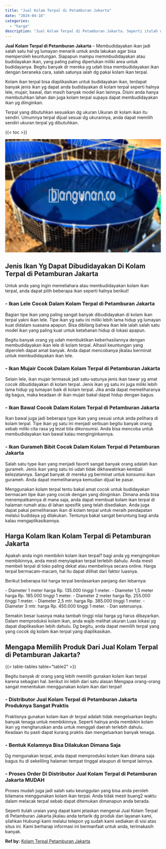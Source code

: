 ```yaml
---
title: "Jual Kolam Terpal di Petamburan Jakarta"
date: "2024-04-18"
categories: 
  - "harga"
description: "Jual Kolam Terpal di Petamburan Jakarta. Seperti itulah uraian yang dapat kami jelaskan mengenai Jual Kolam Terpal di Petamburan Jakarta jikalau anda tertari..."
---
```


**Jual Kolam Terpal di Petamburan Jakarta** – Membudidayakan ikan jadi salah satu hal yg lumayan menarik untuk anda lakukan agar bisa memperoleh keuntungan. Siapapun mampu memmbudidayakan atau budidayakan ikan, yang paling paling diperlukan miliki area untuk budidayanya. Begitu banyak dr mereka yg udah bisa membudidayakan ikan dengan beraneka cara, salah satunya ialah dg pakai kolam ikan terpal.

Kolam ikan terpal bisa diaplikasikan untuk budidayakan ikan, terdapat banyak jenis ikan yg dapat anda budidayakan di kolam terpal seperti halnya lele, mujair, bawal, dan masih banyak model ikan lainnya. Disini anda hanya membutuhkan lahan dan juga kolam terpal supaya dapat membudidayakan ikan yg diinginkan.

Terpal yang dibutuhkan sesuaikan dg ukuran Ukuran dr kolam ikan itu sendiri. Umumnya terpal dijual sesuai dg ukurannya, anda dapat memilih sendiri ukuran terpal yg dibutuhkan.

{{< toc >}}

![Jual Kolam Terpal di Petamburan Jakarta](/images/jual-kolam-terpal-03.png)

## Jenis Ikan Yg Dapat Dibudidayakan Di Kolam Terpal di Petamburan Jakarta

Untuk anda yang ingin memeliahara atau membudidayakan kolam ikan terpal, anda dapat pilih beberapa ikan seperti halnya berikut!

### \- Ikan Lele Cocok Dalam Kolam Terpal di Petamburan Jakarta

Bagian tipe ikan yang paling sangat banyak dibudidayakan di kolam ikan terpal yakni ikan lele. Tipe ikan yg satu ini miliki lebih lama hidup yg lumayan kuat didalam suasana apapun. Bisa dibilang bahwa ikan lele ialah salah satu model ikan yang paling kuat untuk ketahanan hidup di lokasi apapun.

Begitu banyak orang yg udah membuktikan keberhasilannya dengan membudidayakan ikan lele di kolam terpal. Alhasil keuntungan yang diperoleh dapat amat banyak. Anda dapat mencobanya jikalau berminat untuk membudidayakan ikan lele.

### \- Ikan Mujair Cocok Dalam Kolam Terpal di Petamburan Jakarta

Selain lele, ikan mujair termasuk jadi satu-satunya jenis ikan tawar yg amat cocok dibudidayakan di kolam terpal. Jenis ikan yg satu ini juga miliki lebih lama hidup yg lumayan baik di kolam terpal. Jika anda dapat memeliharanya dg bagus, maka keadaan dr ikan mujair bakal dapat hidup dengan bagus.

### \- Ikan Bawal Cocok Dalam Kolam Terpal di Petamburan Jakarta

Ikan bawal juga jadi beberapa type ikan yang sesuai untuk anda pelihara di kolam terpal. Tipe ikan yg satu ini menjadi serbuan begitu banyak orang sebab miliki cita rasa yg lezat bila dikonsumsi. Anda bisa mencoba untuk membudidayakan kan bawal kalau menginginkannya.

### \- Ikan Gurameh Bibit Cocok Dalam Kolam Terpal di Petamburan Jakarta

Salah satu type ikan yang menjadi favorit sangat banyak orang adalah ikan gurameh. Jenis ikan yang satu ini udah tidak dikhawatirkan kembali kelezatannya. Sangat banyak dr mereka yg berminat untuk konsumsi ikan gurameh. Anda dapat memeliharanya kemudian dijual ke pasar.

Menggunakan kolam terpal tentu bakal amat cocok untuk budidayakan bermacam tipe ikan yang cocok dengan yang diinginkan. Dimana anda bisa menempatkannya di mana saja, anda dapat membuat kolam ikan terpal di halaman rumah atau di lahan spesifik yang telah disediakan. Anda juga dapat pakai pemeliharaan ikan di kolam terpal untuk meraih pendapatan melalui budidaya yg dilakukan. Tentunya bakal sangat beruntung bagi anda kalau mengaplikasikannya.

## Harga Kolam Ikan Kolam Terpal di Petamburan Jakarta

Apakah anda ingin membikin kolam ikan terpal? bagi anda yg menginginkan membikinnya, anda mesti menyiapkan terpal terlebih dahulu. Anda mesti membeli terpal di toko paling dekat atau membelinya secara online. Harga terpal bermacam-macam, hal itu dapat dilihat dari faktor luasnya.

Berikut beberapa list harga terpal berdasarkan panjang dan lebarnya:

\- Diameter 1 meter harga Rp. 135.000 tinggi 1 meter. - Diameter 1,5 meter harga Rp. 185.000 tinggi 1 meter. - Diameter 2 meter harga Rp. 255.000 tinggi 1 meter. - Diameter 2,5 mtr. harga Rp. 385.000 tinggi 1 meter. - Diameter 3 mtr. harga Rp. 450.000 tinggi 1 meter. - Dan seterusnya.

Semakin besar luasnya maka tambah tinggi nilai harga yg harus dibayarkan. Dalam memproduksi kolam ikan, anda wajib melihat ukuran Luas lokasi yg dapat diaplikasikan lebih dahulu. Dg begitu, anda dapat memilih terpal yang yang cocok dg kolam ikan terpal yang diaplikasikan.

## Mengapa Memilih Produk Dari Jual Kolam Terpal di Petamburan Jakarta?

{{< table-tables table="table2" >}}

Begitu banyak dr orang yang lebih memilih gunakan kolam ikan terpal karena sebagian hal. berikut ini lebih dari satu alasan Mengapa orang-orang sangat menentukan menggunakan kolam ikan dari terpal!

### \- Distributor Jual Kolam Terpal di Petamburan Jakarta Produknya Sangat Praktis

Praktisnya gunakan kolam ikan dr terpal adalah tidak mengeluarkan begitu banyak tenaga untuk membikinnya. Seperti halnya anda membikin kolam ikan yg mengharuskan anda untuk menggali daerah terlebih dahulu. Keadaan itu pasti dapat kurang praktis dan mengeluarkan banyak tenaga.

### \- Bentuk Kolamnya Bisa Dilakukan Dimana Saja

Dg mengunakan terpal, anda dapat memproduksi kolam ikan dimana saja bagus itu di sekeliling halaman tempat tinggal ataupun di tempat lainnya.

### \- Proses Order Di Distributor Jual Kolam Terpal di Petamburan Jakarta MUDAH

Proses mudah juga jadi salah satu keunggulan yang bisa anda peroleh bilamana menggunakan kolam ikan terpal. Anda tidak mesti buang2 waktu dalam melacak terpal sebab dapat ditemukan dimanapun anda berada.

Seperti itulah uraian yang dapat kami jelaskan mengenai Jual Kolam Terpal di Petamburan Jakarta jikalau anda tertarik dg produk dan layanan kami, silahkan Hubungi kami melalui telepon yg sudah kami sediakan di sisi atas situs ini. Kami berharap informasi ini bermanfaat untuk anda, terimakasih banyak.

**Ref by:** [Kolam Terpal Petamburan Jakarta](https://id.wikipedia.org/wiki/Kolam)
